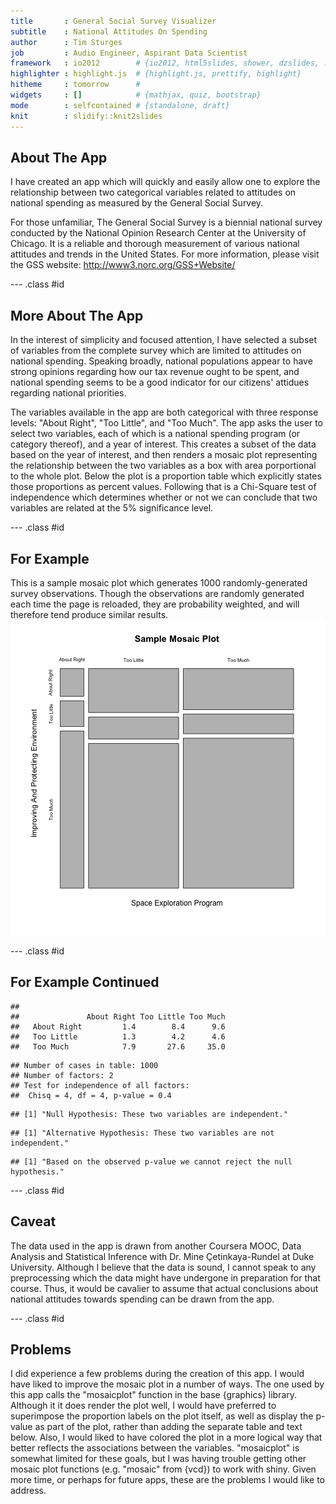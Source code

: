 ```yaml
---
title       : General Social Survey Visualizer
subtitle    : National Attitudes On Spending
author      : Tim Sturges
job         : Audio Engineer, Aspirant Data Scientist
framework   : io2012        # {io2012, html5slides, shower, dzslides, ...}
highlighter : highlight.js  # {highlight.js, prettify, highlight}
hitheme     : tomorrow      # 
widgets     : []            # {mathjax, quiz, bootstrap}
mode        : selfcontained # {standalone, draft}
knit        : slidify::knit2slides
---
```


## About The App

I have created an app which will quickly and easily allow one to explore the 
relationship between two categorical variables related to attitudes on national 
spending as measured by the General Social Survey.  

For those unfamiliar, The General Social Survey is a biennial national survey conducted 
by the National Opinion Research Center at the University of Chicago. It is a reliable 
and thorough measurement of various national attitudes and trends in the United States. 
For more information, please visit the GSS website: http://www3.norc.org/GSS+Website/

--- .class #id 

## More About The App

In the interest of simplicity and focused attention, I have selected a subset of 
variables from the complete survey which are limited to attitudes on national 
spending. Speaking broadly, national populations appear to have strong opinions 
regarding how our tax revenue ought to be spent, and national spending seems to 
be a good indicator for our citizens' attidues regarding national priorities.  

The variables available in the app are both categorical with three response levels: 
"About Right", "Too Little", and "Too Much". The app asks the user to select two 
variables, each of which is a national spending program (or category thereof), and 
a year of interest. This creates a subset of the data based on the year of interest, 
and then renders a mosaic plot representing the relationship between the two variables 
as a box with area porportional to the whole plot. Below the plot is a proportion 
table which explicitly states those proportions as percent values. Following that 
is a Chi-Square test of independence which determines whether or not we can conclude 
that two variables are related at the 5% significance level.

--- .class #id 

## For Example

This is a sample mosaic plot which generates 1000 randomly-generated survey observations. 
Though the observations are randomly generated each time the page is reloaded, 
they are probability weighted, and will therefore tend produce similar results.
![plot of chunk unnamed-chunk-1](figure/unnamed-chunk-1.png) 

--- .class #id 

## For Example Continued


```
##              
##               About Right Too Little Too Much
##   About Right         1.4        8.4      9.6
##   Too Little          1.3        4.2      4.6
##   Too Much            7.9       27.6     35.0
```

```
## Number of cases in table: 1000 
## Number of factors: 2 
## Test for independence of all factors:
## 	Chisq = 4, df = 4, p-value = 0.4
```

```
## [1] "Null Hypothesis: These two variables are independent."
```

```
## [1] "Alternative Hypothesis: These two variables are not independent."
```

```
## [1] "Based on the observed p-value we cannot reject the null hypothesis."
```

--- .class #id 

## Caveat

The data used in the app is drawn from another Coursera MOOC, Data Analysis and 
Statistical Inference with Dr. Mine Çetinkaya-Rundel at Duke University. Although 
I believe that the data is sound, I cannot speak to any preprocessing which the 
data might have undergone in preparation for that course. Thus, it would be cavalier 
to assume that actual conclusions about national attitudes towards spending can 
be drawn from the app.

--- .class #id 

## Problems

I did experience a few problems during the creation of this app. I would have 
liked to improve the mosaic plot in a number of ways. The one used by this app 
calls the "mosaicplot" function in the base {graphics} library. Although it it does 
render the plot well, I would have preferred to superimpose the proportion labels 
on the plot itself, as well as display the p-value as part of the plot, rather than 
adding the separate table and text below. Also, I would liked to have colored the 
plot in a more logical way that better reflects the associations between the variables. 
"mosaicplot" is somewhat limited for these goals, but I was having trouble getting 
other mosaic plot functions (e.g. "mosaic" from {vcd}) to work with shiny. Given 
more time, or perhaps for future apps, these are the problems I would like to address.
